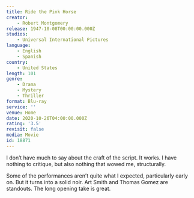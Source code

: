 ```yaml
---
title: Ride the Pink Horse
creator:
    - Robert Montgomery
release: 1947-10-08T00:00:00.000Z
studios:
    - Universal International Pictures
language:
    - English
    - Spanish
country:
    - United States
length: 101
genre:
    - Drama
    - Mystery
    - Thriller
format: Blu-ray
service: ''
venue: Home
date: 2020-10-26T04:00:00.000Z
rating: '3.5'
revisit: false
media: Movie
id: 18871
---
```


I don’t have much to say about the craft of the script. It works. I have nothing to critique, but also nothing that wowed me, structurally.

Some of the performances aren’t quite what I expected, particularly early on. But it turns into a solid noir. Art Smith and Thomas Gomez are standouts. The long opening take is great.
